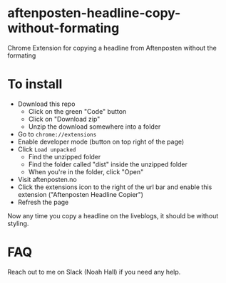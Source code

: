 # aftenposten-headline-copy-without-formating
Chrome Extension for copying a headline from Aftenposten without the formating

# To install

- Download this repo
  - Click on the green "Code" button
  - Click on "Download zip"
  - Unzip the download somewhere into a folder
- Go to `chrome://extensions`
- Enable developer mode (button on top right of the page)
- Click `Load unpacked`
  - Find the unzipped folder
  - Find the folder called "dist" inside the unzipped folder
  - When you're in the folder, click "Open"
- Visit aftenposten.no
- Click the extensions icon to the right of the url bar and enable this extension ("Aftenposten Headline Copier")
- Refresh the page

Now any time you copy a headline on the liveblogs, it should be without styling.

# FAQ

Reach out to me on Slack (Noah Hall) if you need any help.